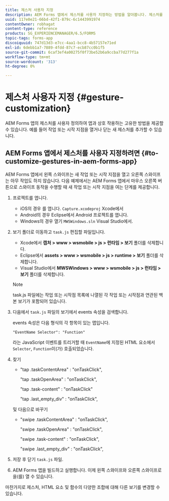 ```yaml
---
title: 제스처 사용자 지정
description: AEM Forms 앱에서 제스처를 사용자 지정하는 방법을 알아봅니다. 제스처를 사용자 정의하여 애플리케이션과 상호 작용하는 고유한 방법을 제공할 수 있습니다.
uuid: 117e0e21-66bd-42f1-879c-6c1443991974
contentOwner: robhagat
content-type: reference
products: SG_EXPERIENCEMANAGER/6.5/FORMS
topic-tags: forms-app
discoiquuid: 747d13d3-e7cc-4aa1-bcc8-4b57157e71ed
exl-id: 6debb1a7-7889-4fdd-87c7-ecb87cc0b1f5
source-git-commit: 6caf3ef4a00275f0f73be52b6a9ccba77d277f1a
workflow-type: tm+mt
source-wordcount: '313'
ht-degree: 0%

---
```


# 제스처 사용자 지정 {#gesture-customization}

AEM Forms 앱의 제스처를 사용자 정의하여 앱과 상호 작용하는 고유한 방법을 제공할 수 있습니다. 예를 들어 작업 또는 시작 지점을 열거나 닫는 새 제스처를 추가할 수 있습니다.

## AEM Forms 앱에서 제스처를 사용자 지정하려면 {#to-customize-gestures-in-aem-forms-app}

AEM Forms 앱에서 왼쪽 스와이프는 새 작업 또는 시작 지점을 열고 오른쪽 스와이프는 아무 작업도 하지 않습니다. 다음 예제에서는 AEM Forms 앱에서 마우스 오른쪽 버튼으로 스와이프 동작을 수행할 때 새 작업 또는 시작 지점을 여는 단계를 제공합니다.

1. 프로젝트를 엽니다.

   * iOS의 경우 를 엽니다. `Capture.xcodeproj` Xcode에서
   * Android의 경우 Eclipse에서 Android 프로젝트를 엽니다.
   * Windows의 경우 열기 `MWSWindows.sln` Visual Studio에서.

1. 보기 폴더로 이동하고 `task.js` 편집할 파일입니다.

   * Xcode에서 **캡처 > www > wsmobile > js > 런타임 > 보기** 폴더를 삭제합니다.
   * Eclipse에서 **assets > www > wsmobile > js > runtime > 보기** 폴더를 삭제합니다.
   * Visual Studio에서 **MWSWindows > www > wsmobile > js > 런타임 > 보기** 폴더를 삭제합니다.

   >[!NOTE]
   >
   >task.js 파일에는 작업 또는 시작점 목록에 나열된 각 작업 또는 시작점과 연관된 백본 보기가 포함되어 있습니다.

1. 다음에서 `task.js` 파일의 보기에서 events 속성을 검색합니다.

   events 속성은 다음 형식의 각 항목이 있는 맵입니다.

   `"EventName Selector": "Function"`

   라는 JavaScript 이벤트를 트리거할 때 `EventName`에 지정된 HTML 요소에서 `Selector`, `Function`이(가) 호출되었습니다.

1. 찾기

   * &quot;tap .taskContentArea&quot; : &quot;onTaskClick&quot;,

     &quot;tap .taskOpenArea&quot; : &quot;onTaskClick&quot;,

     &quot;tap .task-content&quot; : &quot;onTaskClick&quot;

     &quot;tap .last_empty_div&quot; : &quot;onTaskClick&quot;,

   및 다음으로 바꾸기

   * &quot;swipe .taskContentArea&quot; : &quot;onTaskClick&quot;,

     &quot;swipe .taskOpenArea&quot; : &quot;onTaskClick&quot;,

     &quot;swipe .task-content&quot; : &quot;onTaskClick&quot;,

     &quot;swipe .last_empty_div&quot; : &quot;onTaskClick&quot;,

1. 저장 후 닫기 `task.js` 파일.
1. AEM Forms 앱을 빌드하고 실행합니다. 이제 왼쪽 스와이프와 오른쪽 스와이프로 을(를) 열 수 있습니다.

마찬가지로 제스처, HTML 요소 및 함수의 다양한 조합에 대해 다른 보기를 변경할 수 있습니다.
